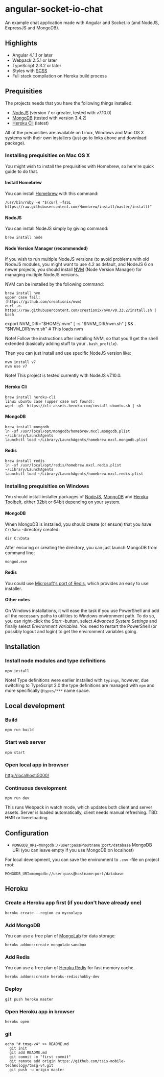 # angular-socket-io-chat

An example chat application made with Angular and Socket.io (and NodeJS, ExpressJS and MongoDB).

## Highlights

- Angular 4.1.1 or later
- Webpack 2.5.1 or later
- TypeScript 2.3.2 or later
- Styles with [SCSS](http://sass-lang.com/)
- Full stack compilation on Heroku build process

## Prequisities

The projects needs that you have the following things installed:

- [NodeJS](https://nodejs.org/) (version 7 or greater, tested with v7.10.0)
- [MongoDB](https://www.mongodb.com/) (tested with version 3.4.2)
- [Heroku Cli](https://devcenter.heroku.com/articles/heroku-cli) (latest)

All of the prequisities are available on Linux, Windows and Mac OS X systems with their own installers (just go to links above and download package).

### Installing prequisities on Mac OS X

You might wish to install the prequisities with Homebrew, so here're quick guide to do that.

#### Install Homebrew

You can install [Homebrew](http://brew.sh/) with this command:

```
/usr/bin/ruby -e "$(curl -fsSL https://raw.githubusercontent.com/Homebrew/install/master/install)"
```

#### NodeJS

You can install NodeJS simply by giving command:

```
brew install node
```

#### Node Version Manager (recommended)

If you wish to run multiple NodeJS versions (to avoid problems with old NodeJS modules, you might want to use 4.2 as default, and NodeJS 6 on newer projects, you should install [NVM](https://github.com/creationix/nvm) (Node Version Manager) for managing multiple NodeJS versions.

NVM can be installed by the following command:

```
brew install nvm
upper case fail:
(https://github.com/creationix/nvm)
curl -o- https://raw.githubusercontent.com/creationix/nvm/v0.33.2/install.sh | bash
```
export NVM_DIR="$HOME/.nvm"
[ -s "$NVM_DIR/nvm.sh" ] && . "$NVM_DIR/nvm.sh" # This loads nvm

Note! Follow the instructions after installing NVM, so that you'll get the shell extended (basically adding stuff to your `.bash_profile`).

Then you can just install and use specific NodeJS version like:

```
nvm install v7
nvm use v7
```

Note! This project is tested currently with NodeJS v7.10.0.

#### Heroku Cli

```
brew install heroku-cli
linux ubuntu case (upper case not found): 
wget -qO- https://cli-assets.heroku.com/install-ubuntu.sh | sh
```

#### MongoDB

```
brew install mongodb
ln -sf /usr/local/opt/mongodb/homebrew.mxcl.mongodb.plist ~/Library/LaunchAgents
launchctl load ~/Library/LaunchAgents/homebrew.mxcl.mongodb.plist
```

#### Redis

```
brew install redis
ln -sf /usr/local/opt/redis/homebrew.mxcl.redis.plist ~/Library/LaunchAgents
launchctl load ~/Library/LaunchAgents/homebrew.mxcl.redis.plist
```

### Installing prequisities on Windows

You should install installer packages of [NodeJS](https://nodejs.org/en/download/current/), [MongoDB](https://www.mongodb.com/download-center) and [Heroku Toolbelt](https://toolbelt.heroku.com/windows), either 32bit or 64bit depending on your system.

#### MongoDB

When MongoDB is installed, you should create (or ensure) that you have `C:\Data` -directory created:

```
dir C:\Data
```

After ensuring or creating the directory, you can just launch MongoDB from command line:

```
mongod.exe
```

#### Redis

You could use [Microsoft's port of Redis](https://github.com/MSOpenTech/redis/releases), which provides an easy to use installer.

#### Other notes

On Windows installations, it will ease the task if you use PowerShell and add all the necessary paths to utilities to Windows environment path. To do so, you can right-click the *Start* -button, select *Advanced System Settings* and finally select *Environment Variables*. You need to restart the PowerShell (or possibly logout and login) to get the environment variables going.

## Installation

### Install node modules and type definitions

```
npm install
```

Note! Type definitions were earlier installed with `typings`, however, due switching to TypeScript 2.0 the type definitions are managed with `npm` and more specifically `@types/***` name space.

## Local development

### Build

```
npm run build
```

### Start web server

```
npm start
```

### Open local app in browser

[http://localhost:5000/](http://localhost:5000/)

### Continuous development

```
npm run dev
```

This runs Webpack in watch mode, which updates both client and server assets. Server is loaded automatically, client needs manual refreshing. TBD: HMR or livereloading.

## Configuration

- `MONGODB_URI=mongodb://user:pass@hostname:port/database` MongoDB URI (you can leave empty if you use MongoDB on localhost)

For local development, you can save the environment to `.env` -file on project root:

```
MONGODB_URI=mongodb://user:pass@hostname:port/database
```

## Heroku

### Create a Heroku app first (if you don't have already one)

```
heroku create --region eu mycoolapp
```

### Add MongoDB

You can use a free plan of [MongoLab](https://elements.heroku.com/addons/mongolab) for data storage:

```
heroku addons:create mongolab:sandbox
```

### Add Redis

You can use a free plan of [Heroku Redis](https://elements.heroku.com/addons/heroku-redis) for fast memory cache.

```
heroku addons:create heroku-redis:hobby-dev
```

### Deploy

```
git push heroku master
```

### Open Heroku app in browser

```
heroku open
```

### git
```
echo "# tmsg-v4" >> README.md
  git init
  git add README.md
  git commit -m "first commit"
  git remote add origin https://github.com/tsis-mobile-technology/tmsg-v4.git
  git push -u origin master
```

